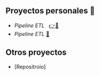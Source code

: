 ## Proyectos personales 🧐
- *Pipeline ETL*&nbsp;&nbsp; [👉📂](./proyectoALS)
- *Pipeline ETL* [📂](./proyectoALS)
  
## Otros proyectos
- [Repositroio] 

